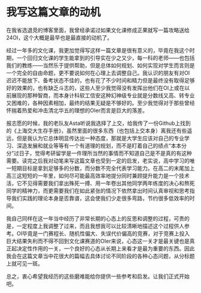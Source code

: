 # 我写这篇文章的动机
在我省选退竞的博客里面，我曾经承诺过如果文化课修成正果就写一篇攻略送给24OI，这个大概是最早也是最直接的动机了。

经过一年多的文化课，我更加觉得写这样一篇文章是很有意义的，毕竟在我这个时期，一个回归文化课的学生能拿到的引导实在少之又少，每一科的老师——也包括我们的教练——当然乐于提供帮助，但是总体如何规划、如何实现对学生而言则是一个完全的自由命题，更不要说如何在心理上去调整自己。我认识的朋友有对OI迟迟不能放下、备考状态不佳的，也有花了不少时间和精力但是最终没有取得足够好的效果的，也有缺乏斗志的，这些人至少我觉得没有发挥出他们在OI上或在以前展现的那种智商，而本身计科软工信安这种幻神级专业就是分数线又高、转专业又困难的，各种因素相加，最终的结果无疑是不够好的。至少我觉得对于那些曾经怀揣着热爱和冲击清北华五的理想的OIer而言是巨大的落差。

报志愿的时候，我的老队友Asta听说我选择了上交，给我传了一份Github上找到的《上海交大生存手册》，虽然里面的很多东西（也包括上交本身）离我还有些遥远，但是我认为它总体明显传达出一种态度，那就是大学生应该对自己的专业学习、深造发展和就业等等有一个有道理的规划，而不是盯着自己的绩点“本本分分”过日子，觉得考研留学是一件理所当然的事情而不知道自己是不是真的有这种需要。读完之后我对动笔来写这篇文章也受到一定的启发，老实说，高中学习的唯一短期目标是拿到足够多的分数，而分数不完全代表学习能力。在高二的末尾加上高三这短短的一年里，如何尽可能最高效率地提分同时兼顾提升能力是一个技术活，它不见得需要我们拿出殊死一搏、用一年卷出其他同学两年练度的决心和熬死同学的精神力，而更需要我们在如此紧张的情况下依然拿出时间认真审视和思考指导我们实践的理论本身是否靠谱，这会使我们少走很多弯路，节约很多低效率的时间。

我自己同样在这一年当中经历了非常长期的心态上的反思和调整的过程，可贵的是，一定程度上我调整了过来，而且我想我可以比较清晰地描述这个过程供人参考。OI毕竟是一门赛程长、随机性偏大、失误代价偏高的竞赛，对于竞赛上投入巨大结果失利而不得不回到文化课赛道的OIer来说，心态这一关才是最关键也是真正起决定性作用的一关，一个良好的心态从长期上来看才是最为重要的东西。因此我会在这篇文章当中花很大的篇幅去具体讨论不同阶段的各种心态问题，从分标题上就可见一斑。

总之，衷心希望我经历的这些磨难能给你提供一些参考和启发。让我们正式开始吧。